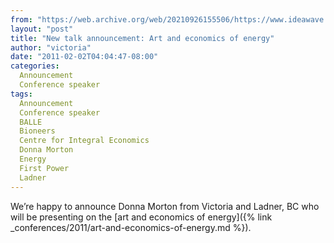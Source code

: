 ```yaml
---
from: "https://web.archive.org/web/20210926155506/https://www.ideawave.ca/new-talk-announcement-art-and-economics-of-energy/"
layout: "post"
title: "New talk announcement: Art and economics of energy"
author: "victoria"
date: "2011-02-02T04:04:47-08:00"
categories:
  Announcement
  Conference speaker
tags: 
  Announcement
  Conference speaker
  BALLE
  Bioneers
  Centre for Integral Economics
  Donna Morton
  Energy
  First Power
  Ladner
---
```


We’re happy to announce Donna Morton from Victoria and Ladner, BC who will be presenting on the [art and economics of energy]({% link _conferences/2011/art-and-economics-of-energy.md %}).
